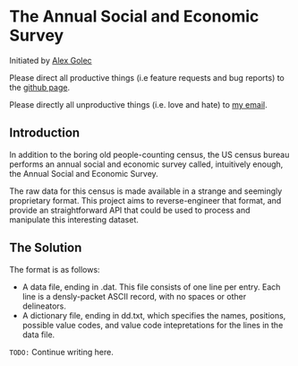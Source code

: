 The Annual Social and Economic Survey
=====================================

Initiated by [Alex Golec](http://www.alexgolec.com)

Please direct all productive things (i.e feature requests and bug reports) to
the [github page](http://github.com/alexgolec/march-census-supplement).

Please directly all unproductive things (i.e. love and hate) to
[my email](mailto://alex@alexgolec.com).

Introduction
------------

In addition to the boring old people-counting census, the US census bureau
performs an annual social and economic survey called, intuitively enough, the
Annual Social and Economic Survey.

The raw data for this census is made available in a strange and seemingly
proprietary format. This project aims to reverse-engineer that format, and
provide an straightforward API that could be used to process and manipulate
this interesting dataset.

The Solution
------------

The format is as follows:

* A data file, ending in .dat. This file consists of one line per entry. Each
  line is a densly-packet ASCII record, with no spaces or other delineators.
* A dictionary file, ending in dd.txt, which specifies the names, positions,
  possible value codes, and value code intepretations for the lines in the data
  file.

`TODO:` Continue writing here.

